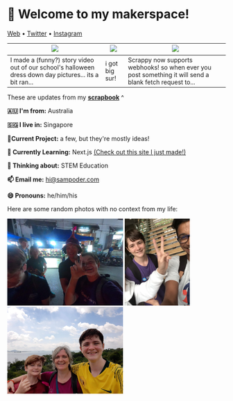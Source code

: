 <h1 align="left">👋 Welcome to my makerspace!</h3>

<p align="left">
  <a href="https://sampoder.com">Web</a> •
  <a href="https://twitter.com/sam_poder">Twitter</a> •
  <a href="https://instagram.com/sam_poder">Instagram</a>
</p>

  
  
  <!--- START_SCRAPBOOK_WIDGET --->
  | <img src ="https://dl.airtable.com/.attachments/bf96eb0335507f7588c0428b78bc0721/fb3d0a36/halloween.mov">  |  <img src ="https://dl.airtable.com/.attachments/f05b480701bc7d648b375eba8af7cd42/30e4e26e/img_20201114_003244.jpg"> | <img src ="https://dl.airtable.com/.attachments/310d2d81521a4c20cadbd1c89df6ff7b/cc683b13/screenshot_2020-11-12_at_8.41.21_pm.png"> |
|---|---|---|
| I made a (funny?) story video out of our school's halloween dress down day pictures... its a bit ran... | i got big sur!  | Scrappy now supports webhooks! so when ever you post something it will send a blank fetch request to...   |
  <!--- END_SCRAPBOOK_WIDGET --->
  
  
  
  These are updates from my [**scrapbook**](https://scrapbook.hackclub.com/sampoder) ^
  
**🇦🇺 I'm from:** Australia

**🇸🇬 I live in:** Singapore

**🔭Current Project:** a few, but they're mostly ideas!
  
**🌱 Currently Learning:** Next.js [(Check out this site I just made!)](http://summer.hackclub.com)

**🤔 Thinking about:** STEM Education

**📫 Email me:** hi@sampoder.com

**😄 Pronouns:** he/him/his

Here are some random photos with no context from my life:

<img src ="https://github.com/sampoder/sampoder/raw/master/GOPR5263.JPG" height = "200px">  <img src ="https://github.com/sampoder/sampoder/raw/master/IMG_0269.jpg" height = "200px"> <img src ="https://github.com/sampoder/sampoder/raw/master/20200807_111143.jpg/" height = "200px">
